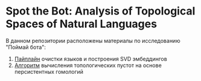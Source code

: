 # Spot the Bot: Analysis of Topological Spaces of Natural Languages

В данном репозитории расположены материалы по исследованию "Поймай бота":
1. [Пайплайн](https://github.com/ArtyomSE/Spot-the-Bot/blob/main/language_cleaning.ipynb) очистки языков и построения SVD эмбеддингов
2. [Алгоритм](https://github.com/ArtyomSE/Spot-the-Bot/blob/main/computeVoids.py) вычисления топологических пустот на основе персистентных гомологий
